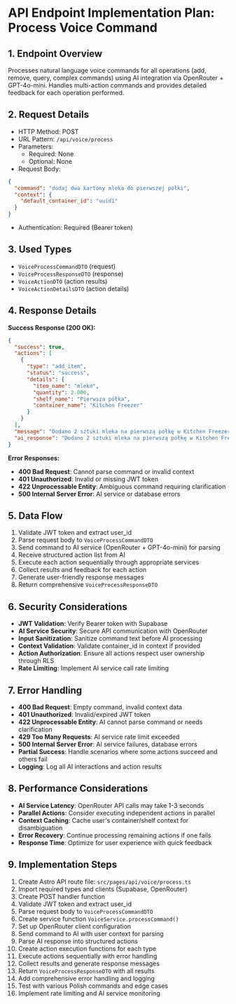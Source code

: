 # API Endpoint Implementation Plan: Process Voice Command

## 1. Endpoint Overview
Processes natural language voice commands for all operations (add, remove, query, complex commands) using AI integration via OpenRouter + GPT-4o-mini. Handles multi-action commands and provides detailed feedback for each operation performed.

## 2. Request Details
- HTTP Method: POST
- URL Pattern: `/api/voice/process`
- Parameters:
  - Required: None
  - Optional: None
- Request Body:
```json
{
  "command": "dodaj dwa kartony mleka do pierwszej półki",
  "context": {
    "default_container_id": "uuid1"
  }
}
```
- Authentication: Required (Bearer token)

## 3. Used Types
- `VoiceProcessCommandDTO` (request)
- `VoiceProcessResponseDTO` (response)
- `VoiceActionDTO` (action results)
- `VoiceActionDetailsDTO` (action details)

## 4. Response Details
**Success Response (200 OK):**
```json
{
  "success": true,
  "actions": [
    {
      "type": "add_item",
      "status": "success",
      "details": {
        "item_name": "mleko",
        "quantity": 2.000,
        "shelf_name": "Pierwsza półka",
        "container_name": "Kitchen Freezer"
      }
    }
  ],
  "message": "Dodano 2 sztuki mleka na pierwszą półkę w Kitchen Freezer",
  "ai_response": "Dodano 2 sztuki mleka na pierwszą półkę w Kitchen Freezer"
}
```

**Error Responses:**
- **400 Bad Request**: Cannot parse command or invalid context
- **401 Unauthorized**: Invalid or missing JWT token
- **422 Unprocessable Entity**: Ambiguous command requiring clarification
- **500 Internal Server Error**: AI service or database errors

## 5. Data Flow
1. Validate JWT token and extract user_id
2. Parse request body to `VoiceProcessCommandDTO`
3. Send command to AI service (OpenRouter + GPT-4o-mini) for parsing
4. Receive structured action list from AI
5. Execute each action sequentially through appropriate services
6. Collect results and feedback for each action
7. Generate user-friendly response messages
8. Return comprehensive `VoiceProcessResponseDTO`

## 6. Security Considerations
- **JWT Validation**: Verify Bearer token with Supabase
- **AI Service Security**: Secure API communication with OpenRouter
- **Input Sanitization**: Sanitize command text before AI processing
- **Context Validation**: Validate container_id in context if provided
- **Action Authorization**: Ensure all actions respect user ownership through RLS
- **Rate Limiting**: Implement AI service call rate limiting

## 7. Error Handling
- **400 Bad Request**: Empty command, invalid context data
- **401 Unauthorized**: Invalid/expired JWT token
- **422 Unprocessable Entity**: AI cannot parse command or needs clarification
- **429 Too Many Requests**: AI service rate limit exceeded
- **500 Internal Server Error**: AI service failures, database errors
- **Partial Success**: Handle scenarios where some actions succeed and others fail
- **Logging**: Log all AI interactions and action results

## 8. Performance Considerations
- **AI Service Latency**: OpenRouter API calls may take 1-3 seconds
- **Parallel Actions**: Consider executing independent actions in parallel
- **Context Caching**: Cache user's container/shelf context for disambiguation
- **Error Recovery**: Continue processing remaining actions if one fails
- **Response Time**: Optimize for user experience with quick feedback

## 9. Implementation Steps
1. Create Astro API route file: `src/pages/api/voice/process.ts`
2. Import required types and clients (Supabase, OpenRouter)
3. Create POST handler function
4. Validate JWT token and extract user_id
5. Parse request body to `VoiceProcessCommandDTO`
6. Create service function `VoiceService.processCommand()`
7. Set up OpenRouter client configuration
8. Send command to AI with user context for parsing
9. Parse AI response into structured actions
10. Create action execution functions for each type
11. Execute actions sequentially with error handling
12. Collect results and generate response messages
13. Return `VoiceProcessResponseDTO` with all results
14. Add comprehensive error handling and logging
15. Test with various Polish commands and edge cases
16. Implement rate limiting and AI service monitoring 